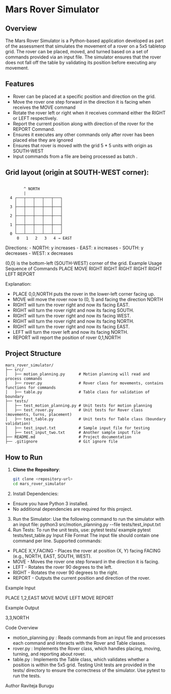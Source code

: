 # Mars Rover Simulator

## Overview
The Mars Rover Simulator is a Python-based application developed as part of the assessment that simulates the movement of a rover on a 5x5 tabletop grid. The rover can be placed, moved, and turned  based on a set of commands provided via an input file. The simulator ensures that the rover does not fall off the table by validating its position before executing any movement.

## Features
- Rover can be placed at a specific position and direction on the grid.
- Move the rover one step forward in the direction it is facing when receives the MOVE command
- Rotate the rover left or right when it receives command either the  RIGHT or LEFT respectively.
- Report the current position along  with direction of the rover for the REPORT Command.
- Ensures it executes any other commands only after rover has been placed else they are ignored
- Ensures that rover is moved with the grid 5 * 5 units with origin as SOUTH-WEST
- Input commands from a file  are being processed as batch .

##  Grid layout (origin at SOUTH-WEST corner):

```text

        ^ NORTH
        |
  4 ┌───┬───┬───┬───┬───┐
    │   │   │   │   │   │
  3 ├───┼───┼───┼───┼───┤
    │   │   │   │   │   │
  2 ├───┼───┼───┼───┼───┤
    │   │   │   │   │   │
  1 ├───┼───┼───┼───┼───┤
    │   │   │   │   │   │
  0 └───┴───┴───┴───┴───┘
     0   1   2   3   4 → EAST
```
Directions:
    - NORTH: y increases
    - EAST:  x increases
    - SOUTH: y decreases
    - WEST:  x decreases

(0,0) is the bottom-left (SOUTH-WEST) corner of the grid.
Example Usage 
Sequence of Commands 
PLACE 
MOVE 
RIGHT
RIGHT 
RIGHT 
RIGHT 
RIGHT
LEFT 
REPORT

Explanation:
 - PLACE 0,0,NORTH puts the rover in the lower-left corner facing up.
 - MOVE will move the rover now to (0, 1) and facing the direction NORTH
 - RIGHT will turn the rover right and now its facing EAST.
 - RIGHT will turn the rover right and now its facing SOUTH.
 - RIGHT will turn the rover right and now its facing WEST.
 - RIGHT will turn the rover right and now its facing NORTH.
 - RIGHT will turn the rover right and now its facing EAST.
 - LEFT will turn the rover left and now its facing NORTH.
 - REPORT will report the position of rover 0,1,NORTH

## Project Structure
```text
mars_rover_simulator/
├── src/
│   ├── motion_planning.py      # Motion planning will read and process commands 
│   ├── rover.py                # Rover class for movements, contains functions for commands 
│   ├── table.py                # Table class for validation of boundary
├── tests/
│   ├── test_motion_planning.py # Unit tests for motion planning
│   ├── test_rover.py           # Unit tests for Rover class (movements, turns, placement)
│   ├── test_table.py           # Unit tests for Table class (boundary validation)
│   ├── test_input.txt          # Sample input file for testing
│   ├── test_input_two.txt      # Another sample input file
├── README.md                   # Project documentation
├── .gitignore                  # Git ignore file
```
## How to Run
1. **Clone the Repository**:
   ```bash
   git clone <repository-url>
   cd mars_rover_simulator

2. Install Dependencies: 
 - Ensure you have Python 3 installed. 
 - No additional dependencies are required for this project.

3. Run the Simulator: 
Use the following command to run the simulator with an input file:
        python3 src/motion_planning.py --file tests/test_input.txt
4. Run Tests: To run the unit tests, use:
        pytest tests/ 
        example pytest tests/test_table.py 
Input File Format
The input file should contain one command per line. 
Supported commands:

- PLACE X,Y,FACING - Places the rover at position (X, Y) facing FACING (e.g., NORTH, EAST, SOUTH, WEST).
- MOVE - Moves the rover one step forward in the direction it is facing.
- LEFT - Rotates the rover 90 degrees to the left.
- RIGHT - Rotates the rover 90 degrees to the right.
- REPORT - Outputs the current position and direction of the rover.

Example Input

PLACE 1,2,EAST
MOVE
MOVE
LEFT
MOVE
REPORT

Example Output

3,3,NORTH


Code Overview
- motion_planning.py : Reads commands from an input file and processes each command and interacts with the Rover and Table classes.
- rover.py : Implements the Rover class, which handles placing, moving, turning, and reporting about rover.
- table.py : Implements the Table class, which validates whether a position is within the 5x5 grid.
Testing
Unit tests are provided in the tests/ directory to ensure the correctness of the simulator. Use pytest to run the tests.

Author
Raviteja Burugu